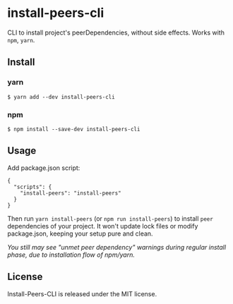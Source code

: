 # install-peers-cli

CLI to install project's peerDependencies, without side effects.
Works with `npm`, `yarn`.

## Install

### yarn

```
$ yarn add --dev install-peers-cli
```
### npm

```
$ npm install --save-dev install-peers-cli
```

## Usage

Add package.json script:

```
{
  "scripts": {
    "install-peers": "install-peers"
  }
}
```

Then run `yarn install-peers` (or `npm run install-peers`) to install `peer` dependencies of your project. It won't update lock files or modify package.json, keeping your setup pure and clean.

_You still may see "unmet peer dependency" warnings during regular install phase, due to installation flow of npm/yarn._

## License

Install-Peers-CLI is released under the MIT license.
